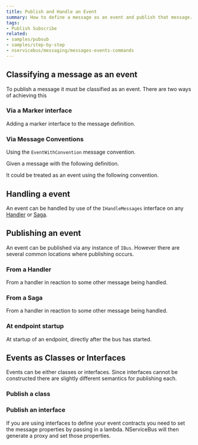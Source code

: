 ```yaml
---
title: Publish and Handle an Event
summary: How to define a message as an event and publish that message.
tags:
- Publish Subscribe
related:
- samples/pubsub
- samples/step-by-step
- nservicebus/messaging/messages-events-commands
---
```



## Classifying a message as an event

To publish a message it must be classified as an event. There are two ways of achieving this 


### Via a Marker interface

Adding a marker interface to the message definition.

<!-- import EventWithInterface -->


### Via Message Conventions

Using the `EventWithConvention` message convention.

Given a message with the following definition.

<!-- import EventWithConvention -->

It could be treated as an event using the following convention. 

<!-- import DefiningEventsAs -->


## Handling a event

An event can be handled by use of the `IHandleMessages` interface on any [Handler](/nservicebus/handlers) or [Saga](/nservicebus/sagas).


## Publishing an event

An event can be published via any instance of `IBus`. However there are several common locations where publishing occurs.


### From a Handler

From a handler in reaction to some other message being handled.

<!-- import publishFromHandler -->


### From a Saga

From a handler in reaction to some other message being handled.

<!-- import publishFromSaga -->


### At endpoint startup

At startup of an endpoint, directly after the bus has started.

<!-- import publishAtStartup -->


## Events as Classes or Interfaces

Events can be either classes or interfaces. Since interfaces cannot be constructed there are slightly different semantics for publishing each.


### Publish a class 

<!-- import InstancePublish -->


### Publish an interface

If you are using interfaces to define your event contracts you need to set the message properties by passing in a lambda. NServiceBus will then generate a proxy and set those properties. 

<!-- import InterfacePublish -->
